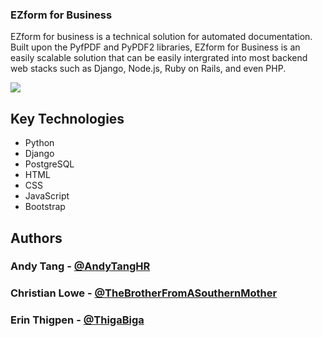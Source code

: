 ### EZform for Business

<p> EZform for business is a technical solution for automated documentation. Built upon the PyfPDF and PyPDF2 libraries, EZform for Business is an easily scalable solution that can be easily intergrated into most backend web stacks such as Django, Node.js, Ruby on Rails, and even PHP. </p>

<img src="https://i.giphy.com/BZhxtYaolCKNQfBT2V.gif">

## Key Technologies
 * Python
 * Django
 * PostgreSQL
 * HTML
 * CSS
 * JavaScript
 * Bootstrap

## Authors
 ### Andy Tang - <a href="https://github.com/andytanghr"> @AndyTangHR </a>
 ### Christian Lowe - <a href="https://github.com/TheBrotherFromASouthernMother"> @TheBrotherFromASouthernMother </a>
 ### Erin Thigpen - <a href="https://github.com/thigabiga"> @ThigaBiga </a>
